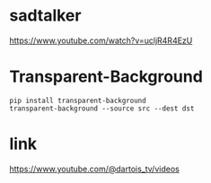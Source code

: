 # sadtalker
https://www.youtube.com/watch?v=ucljR4R4EzU


# Transparent-Background
```
pip install transparent-background
transparent-background --source src --dest dst
```

# link
https://www.youtube.com/@dartois_tv/videos